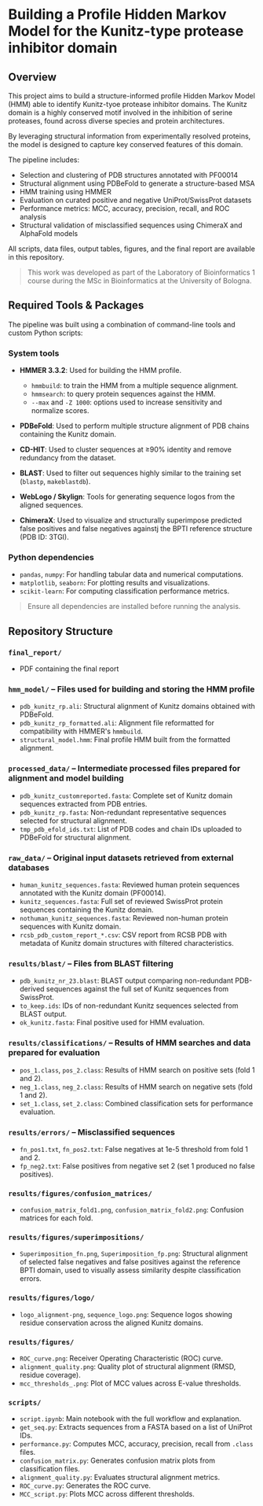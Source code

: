 # Building a Profile Hidden Markov Model for the Kunitz-type protease inhibitor domain

## Overview

This project aims to build a structure-informed profile Hidden Markov Model (HMM) able to identify Kunitz-tyoe protease inhibitor domains. The Kunitz domain is a highly conserved motif involved in the inhibition of serine proteases, found across diverse species and protein architectures.

By leveraging structural information from experimentally resolved proteins, the model is designed to capture key conserved features of this domain.

The pipeline includes:
- Selection and clustering of PDB structures annotated with PF00014
- Structural alignment using PDBeFold to generate a structure-based MSA
- HMM training using HMMER
- Evaluation on curated positive and negative UniProt/SwissProt datasets
- Performance metrics: MCC, accuracy, precision, recall, and ROC analysis
- Structural validation of misclassified sequences using ChimeraX and AlphaFold models

All scripts, data files, output tables, figures, and the final report are available in this repository.

> This work was developed as part of the Laboratory of Bioinformatics 1 course during the MSc in Bioinformatics at the University of Bologna.


## Required Tools & Packages

The pipeline was built using a combination of command-line tools and custom Python scripts:

### System tools
- **HMMER 3.3.2**: Used for building the HMM profile.
  - `hmmbuild`: to train the HMM from a multiple sequence alignment.
  - `hmmsearch`: to query protein sequences against the HMM.
  - `--max` and `-Z 1000`: options used to increase sensitivity and normalize scores.
- **PDBeFold**: Used to perform multiple structure alignment of PDB chains containing the Kunitz domain.

- **CD-HIT**: Used to cluster sequences at ≥90% identity and remove redundancy from the dataset.

- **BLAST**: Used to filter out sequences highly similar to the training set (`blastp`, `makeblastdb`).

- **WebLogo / Skylign**: Tools for generating sequence logos from the aligned sequences.

- **ChimeraX**: Used to visualize and structurally superimpose predicted false positives and false negatives againstj the BPTI reference structure (PDB ID: 3TGI).

### Python dependencies
- `pandas`, `numpy`: For handling tabular data and numerical computations.
- `matplotlib`, `seaborn`: For plotting results and visualizations.
- `scikit-learn`: For computing classification performance metrics.

> Ensure all dependencies are installed before running the analysis.


## Repository Structure

### `final_report/` 
- PDF containing the final report

### `hmm_model/` – Files used for building and storing the HMM profile
- `pdb_kunitz_rp.ali`: Structural alignment of Kunitz domains obtained with PDBeFold.
- `pdb_kunitz_rp_formatted.ali`: Alignment file reformatted for compatibility with HMMER's `hmmbuild`.
- `structural_model.hmm`: Final profile HMM built from the formatted alignment.

### `processed_data/` – Intermediate processed files prepared for alignment and model building
- `pdb_kunitz_customreported.fasta`: Complete set of Kunitz domain sequences extracted from PDB entries.
- `pdb_kunitz_rp.fasta`: Non-redundant representative sequences selected for structural alignment.
- `tmp_pdb_efold_ids.txt`: List of PDB codes and chain IDs uploaded to PDBeFold for structural alignment.


### `raw_data/` – Original input datasets retrieved from external databases
- `human_kunitz_sequences.fasta`: Reviewed human protein sequences annotated with the Kunitz domain (PF00014).
- `kunitz_sequences.fasta`: Full set of reviewed SwissProt protein sequences containing the Kunitz domain.
- `nothuman_kunitz_sequences.fasta`: Reviewed non-human protein sequences with Kunitz domain.
- `rcsb_pdb_custom_report_*.csv`: CSV report from RCSB PDB with metadata of Kunitz domain structures with filtered characteristics.


### `results/blast/` – Files from BLAST filtering
- `pdb_kunitz_nr_23.blast`: BLAST output comparing non-redundant PDB-derived sequences against the full set of Kunitz sequences from SwissProt.
- `to_keep.ids`: IDs of non-redundant Kunitz sequences selected from BLAST output.
- `ok_kunitz.fasta`: Final positive used for HMM evaluation.


### `results/classifications/` – Results of HMM searches and data prepared for evaluation
- `pos_1.class`, `pos_2.class`: Results of HMM search on positive sets (fold 1 and 2).
- `neg_1.class`, `neg_2.class`: Results of HMM search on negative sets (fold 1 and 2).
- `set_1.class`, `set_2.class`: Combined classification sets for performance evaluation.


### `results/errors/` – Misclassified sequences
- `fn_pos1.txt`, `fn_pos2.txt`: False negatives at 1e-5 threshold from fold 1 and 2.
- `fp_neg2.txt`: False positives from negative set 2 (set 1 produced no false positives).


### `results/figures/confusion_matrices/`
- `confusion_matrix_fold1.png`, `confusion_matrix_fold2.png`: Confusion matrices for each fold.

### `results/figures/superimpositions/`
- `Superimposition_fn.png`, `Superimposition_fp.png`: Structural alignment of selected false negatives and false positives against the reference BPTI domain, used to visually assess similarity despite classification errors.

### `results/figures/logo/`
- `logo_alignment-png`, `sequence_logo.png`: Sequence logos showing residue conservation across the aligned Kunitz domains.

### `results/figures/`
- `ROC_curve.png`: Receiver Operating Characteristic (ROC) curve.
- `alignment_quality.png`: Quality plot of structural alignment (RMSD, residue coverage).
- `mcc_thresholds_.png`: Plot of MCC values across E-value thresholds.


### `scripts/`
- `script.ipynb`: Main notebook with the full workflow and explanation.
- `get_seq.py`: Extracts sequences from a FASTA based on a list of UniProt IDs.
- `performance.py`: Computes MCC, accuracy, precision, recall from `.class` files.
- `confusion_matrix.py`: Generates confusion matrix plots from classification files.
- `alignment_quality.py`: Evaluates structural alignment metrics.
- `ROC_curve.py`: Generates the ROC curve.
- `MCC_script.py`: Plots MCC across different thresholds.

